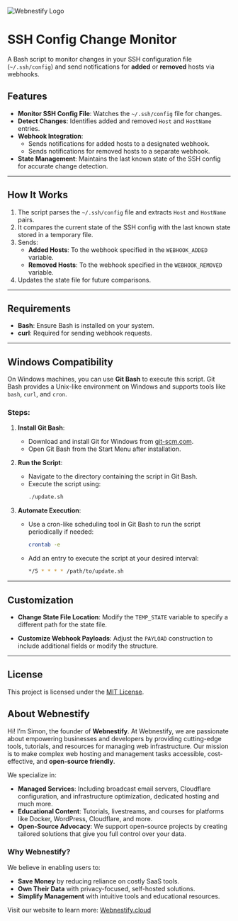 ![Webnestify Logo](https://webnestify.cloud/wp-content/uploads/2023/11/webnestify-logo-dark-300x109.png)

# SSH Config Change Monitor

A Bash script to monitor changes in your SSH configuration file (`~/.ssh/config`) and send notifications for **added** or **removed** hosts via webhooks.

## Features

- **Monitor SSH Config File**: Watches the `~/.ssh/config` file for changes.
- **Detect Changes**: Identifies added and removed `Host` and `HostName` entries.
- **Webhook Integration**:
  - Sends notifications for added hosts to a designated webhook.
  - Sends notifications for removed hosts to a separate webhook.
- **State Management**: Maintains the last known state of the SSH config for accurate change detection.

---

## How It Works

1. The script parses the `~/.ssh/config` file and extracts `Host` and `HostName` pairs.
2. It compares the current state of the SSH config with the last known state stored in a temporary file.
3. Sends:
   - **Added Hosts**: To the webhook specified in the `WEBHOOK_ADDED` variable.
   - **Removed Hosts**: To the webhook specified in the `WEBHOOK_REMOVED` variable.
4. Updates the state file for future comparisons.

---

## Requirements

- **Bash**: Ensure Bash is installed on your system.
- **curl**: Required for sending webhook requests.

---

## Windows Compatibility

On Windows machines, you can use **Git Bash** to execute this script. Git Bash provides a Unix-like environment on Windows and supports tools like `bash`, `curl`, and `cron`.

### Steps:

1. **Install Git Bash**:
   - Download and install Git for Windows from [git-scm.com](https://git-scm.com).
   - Open Git Bash from the Start Menu after installation.

2. **Run the Script**:
   - Navigate to the directory containing the script in Git Bash.
   - Execute the script using:
     ```bash
     ./update.sh
     ```

3. **Automate Execution**:
   - Use a cron-like scheduling tool in Git Bash to run the script periodically if needed:
     ```bash
     crontab -e
     ```
   - Add an entry to execute the script at your desired interval:
     ```bash
     */5 * * * * /path/to/update.sh
     ```

---

## Customization

- **Change State File Location**:
  Modify the `TEMP_STATE` variable to specify a different path for the state file.
  
- **Customize Webhook Payloads**:
  Adjust the `PAYLOAD` construction to include additional fields or modify the structure.

---

## License

This project is licensed under the [MIT License](LICENSE).

## About Webnestify

Hi! I’m Simon, the founder of **Webnestify**. At Webnestify, we are passionate about empowering businesses and developers by providing cutting-edge tools, tutorials, and resources for managing web infrastructure. Our mission is to make complex web hosting and management tasks accessible, cost-effective, and **open-source friendly**.

We specialize in:
- **Managed Services**: Including broadcast email servers, Cloudflare configuration, and infrastructure optimization, dedicated hosting and much more.
- **Educational Content**: Tutorials, livestreams, and courses for platforms like Docker, WordPress, Cloudflare, and more.
- **Open-Source Advocacy**: We support open-source projects by creating tailored solutions that give you full control over your data.

### Why Webnestify?
We believe in enabling users to:
- **Save Money** by reducing reliance on costly SaaS tools.
- **Own Their Data** with privacy-focused, self-hosted solutions.
- **Simplify Management** with intuitive tools and educational resources.

Visit our website to learn more: [Webnestify.cloud](https://webnestify.cloud) 